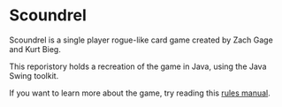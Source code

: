 # Scoundrel

Scoundrel is a single player rogue-like card game created by Zach Gage and Kurt Bieg.

This reporistory holds a recreation of the game in Java, using the Java Swing toolkit.

If you want to learn more about the game, try reading this [rules manual](http://www.stfj.net/art/2011/Scoundrel.pdf).
